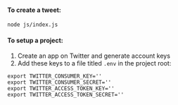 #### To create a tweet:  
`node js/index.js`

#### To setup a project:
1. Create an app on Twitter and generate account keys
2. Add these keys to a file titled `.env` in the project root:

```
export TWITTER_CONSUMER_KEY=''
export TWITTER_CONSUMER_SECRET=''
export TWITTER_ACCESS_TOKEN_KEY=''
export TWITTER_ACCESS_TOKEN_SECRET=''
```
